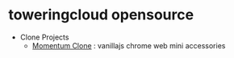 # toweringcloud opensource

-   Clone Projects
    -   [Momentum Clone](htttps://github.com/toweringcloud/momentum-clone) : vanillajs chrome web mini accessories
